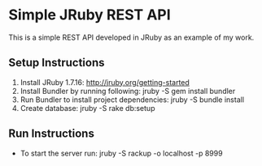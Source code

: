 # Simple JRuby REST API

This is a simple REST API developed in JRuby as an example of my work.

## Setup Instructions

1. Install JRuby 1.7.16:
    http://jruby.org/getting-started
2. Install Bundler by running following:
    jruby -S gem install bundler
3. Run Bundler to install project dependencies:
    jruby -S bundle install
4. Create database:
    jruby -S rake db:setup

## Run Instructions

* To start the server run: jruby -S rackup -o localhost -p 8999